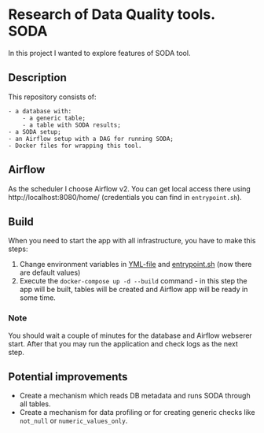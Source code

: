 # Research of Data Quality tools. SODA

In this project I wanted to explore features of SODA tool.

## Description

This repository consists of:

```
- a database with:
    - a generic table;
    - a table with SODA results;
- a SODA setup;
- an Airflow setup with a DAG for running SODA;
- Docker files for wrapping this tool.
```

## Airflow
As the scheduler I choose Airflow v2. You can get local access there using http://localhost:8080/home/ (credentials you can find in `entrypoint.sh`).

## Build

When you need to start the app with all infrastructure, you have to make this steps:
1. Change environment variables in [YML-file](./project/docker-compose.yml) and [entrypoint.sh](./project/entrypoint.sh) (now there are default values) 
2. Execute the `docker-compose up -d --build` command - in this step the app will be built, tables will be created and Airflow app will be ready in some time.

### Note

You should wait a couple of minutes for the database and Airflow webserer start. After that you may run the application and check logs as the next step.

## Potential improvements

- Create a mechanism which reads DB metadata and runs SODA through all tables.
- Create a mechanism for data profiling or for creating generic checks like `not_null` or `numeric_values_only`.
